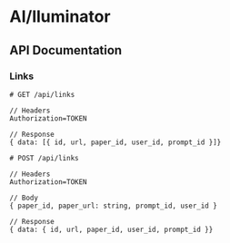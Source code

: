 # AI/lluminator

## API Documentation

### Links

```text
# GET /api/links

// Headers
Authorization=TOKEN

// Response
{ data: [{ id, url, paper_id, user_id, prompt_id }]}
```

```text
# POST /api/links

// Headers
Authorization=TOKEN

// Body
{ paper_id, paper_url: string, prompt_id, user_id }

// Response
{ data: { id, url, paper_id, user_id, prompt_id }}
```

